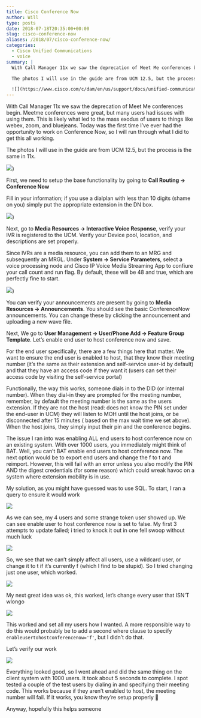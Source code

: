 ```yaml
---
title: Cisco Conference Now
author: Will
type: posts
date: 2018-07-18T20:35:00+00:00
slug: cisco-conference-now
aliases: /2018/07/cisco-conference-now/
categories:
  - Cisco Unified Communications
  - voice
summary: |
  With Call Manager 11x we saw the deprecation of Meet Me conferences begin. Meetme conferences were great, but many users had issues with using them. This is likely what led to the mass exodus of users to things like webex, zoom, and bluejeans. Today was the first time I’ve ever had the opportunity to work on Conference Now, so I will run through what I did to get this all working.

  The photos I will use in the guide are from UCM 12.5, but the process is the same in 11x.

  ![](https://www.cisco.com/c/dam/en/us/support/docs/unified-communications/unified-communications-manager-callmanager/200181-Configure-Conference-Now-Feature-on-CUCM-00.png))
---
```

With Call Manager 11x we saw the deprecation of Meet Me conferences begin. Meetme conferences were great, but many users had issues with using them. This is likely what led to the mass exodus of users to things like webex, zoom, and bluejeans. Today was the first time I’ve ever had the opportunity to work on Conference Now, so I will run through what I did to get this all working.

The photos I will use in the guide are from UCM 12.5, but the process is the same in 11x.

![](https://www.cisco.com/c/dam/en/us/support/docs/unified-communications/unified-communications-manager-callmanager/200181-Configure-Conference-Now-Feature-on-CUCM-00.png))

First, we need to setup the base functionality by going to **Call Routing -> Conference Now**

Fill in your information; if you use a dialplan with less than 10 digits (shame on you) simply put the appropriate extension in the DN box.

![](/images/cisco-conference-now/image-3.png))

Next, go to **Media Resources -> Interactive Voice Response**, verify your IVR is registered to the UCM. Verify your Device pool, location, and descriptions are set properly.

Since IVRs are a media resource, you can add them to an MRG and subsequently an MRGL. Under **System -> Service Parameters**, select a voice processing node and Cisco IP Voice Media Streaming App to confiure your call count and run flag. By default, these will be 48 and true, which are perfectly fine to start.

![](/images/cisco-conference-now/image-4.png))

You can verify your announcements are present by going to **Media Resources -> Announcements**. You should see the basic ConferenceNow announcements. You can change these by clicking the announcement and uploading a new wave file.

Next, We go to **User Management -> User/Phone Add -> Feature Group Template**. Let’s enable end user to host conference now and save.

For the end user specifically, there are a few things here that matter. We want to ensure the end user is enabled to host, that they know their meeting number (it’s the same as their extension and self-service user-id by default) and that they have an access code if they want it (users can set their access code by visiting the self-service portal)

Functionally, the way this works, someone dials in to the DID (or internal number). When they dial-in they are prompted for the meeting number, remember, by default the meeting number is the same as the users extension. If they are not the host (read: does not know the PIN set under the end-user in UCM) they will listen to MOH until the host joins, or be disconnected after 15 minutes ( based on the max wait time we set above). When the host joins, they simply input their pin and the conference begins.

The issue I ran into was enabling ALL end users to host conference now on an existing system. With over 1000 users, you immediately might think of BAT. Well, you can’t BAT enable end users to host conference now. The next option would be to export end users and change the f to t and reimport. However, this will fail with an error unless you also modify the PIN AND the digest credentials (for some reason) which could wreak havoc on a system where extension mobility is in use.

My solution, as you might have guessed was to use SQL. To start, I ran a query to ensure it would work

![](/images/cisco-conference-now/image-5.png)

As we can see, my 4 users and some strange token user showed up. We can see enable user to host conference now is set to false. My first 3 attempts to update failed; i tried to knock it out in one fell swoop without much luck

![](/images/cisco-conference-now/image-6.png)

So, we see that we can’t simply affect all users, use a wildcard user, or change it to t if it’s currently f (which I find to be stupid). So I tried changing just one user, which worked.

![](/images/cisco-conference-now/image-7.png)

My next great idea was ok, this worked, let’s change every user that ISN’T wlongo

![](/images/cisco-conference-now/image-8.png)

This worked and set all my users how I wanted. A more responsible way to do this would probably be to add a second where clause to specify `enableusertohostconferencenow='f'`, but I didn’t do that.

Let’s verify our work

![](/images/cisco-conference-now/image-9.png)

Everything looked good, so I went ahead and did the same thing on the client system with 1000 users. It took about 5 seconds to complete. I spot tested a couple of the test users by dialing in and specifying their meeting code. This works because if they aren’t enabled to host, the meeting number will fail. If it works, you know they’re setup properly 🙂

Anyway, hopefully this helps someone